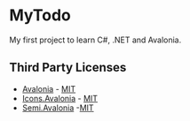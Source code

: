 # MyTodo

My first project to learn C#, .NET and Avalonia.

## Third Party Licenses

- [Avalonia](https://github.com/AvaloniaUI/Avalonia) - [MIT](https://github.com/AvaloniaUI/Avalonia/blob/master/licence.md)
- [Icons.Avalonia](https://github.com/Projektanker/Icons.Avalonia) - [MIT](https://github.com/Projektanker/Icons.Avalonia/blob/main/LICENSE)
- [Semi.Avalonia](https://github.com/irihitech/Semi.Avalonia) -[MIT](https://github.com/irihitech/Semi.Avalonia/blob/main/LICENSE)
